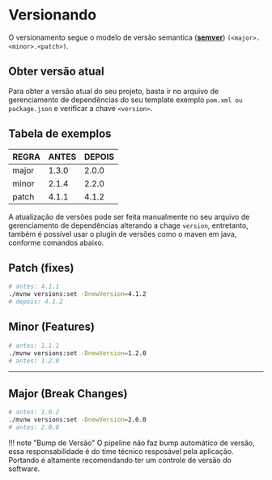 # Versionando

O versionamento segue o modelo de versão semantica (**[semver](https://semver.org/lang/pt-BR/)**) `(<major>.<minor>.<patch>)`.

## Obter versão atual

Para obter a versão atual do seu projeto, basta ir no arquivo de gerenciamento de dependências do seu template exemplo `pom.xml ou package.json` e verificar a chave `<version>`.

## Tabela de exemplos

| REGRA      | ANTES         | DEPOIS        |
|------------|---------------|---------------|
| major      | 1.3.0         | 2.0.0         |  
| minor      | 2.1.4         | 2.2.0         |
| patch      | 4.1.1         | 4.1.2         |

A atualização de versões pode ser feita manualmente no seu arquivo de gerenciamento de dependências alterando a chage `version`, entretanto, também é possível usar o plugin de versões como o maven em java, conforme comandos abaixo.

## Patch (fixes)

```bash
# antes: 4.1.1
./mvnw versions:set -DnewVersion=4.1.2
# depois: 4.1.2
```

## Minor (Features)

```bash
# antes: 1.1.1
./mvnw versions:set -DnewVersion=1.2.0
# antes: 1.2.0
```

---

## Major (Break Changes)

```bash
# antes: 1.0.2 
./mvnw versions:set -DnewVersion=2.0.0
# antes: 2.0.0
```

!!! note "Bump de Versão"
    O pipeline não faz bump automático de versão, essa responsabilidade é do time técnico resposável pela aplicação.
    Portando é altamente recomendando ter um controle de versão do software.
    
